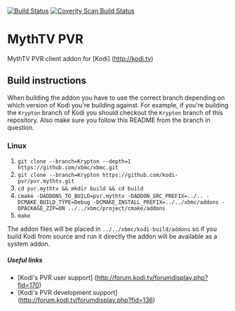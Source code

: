 [![Build Status](https://travis-ci.org/kodi-pvr/pvr.mythtv.svg?branch=Krypton)](https://travis-ci.org/kodi-pvr/pvr.mythtv)
[![Coverity Scan Build Status](https://scan.coverity.com/projects/3115/badge.svg)](https://scan.coverity.com/projects/3115)

# MythTV PVR
MythTV PVR client addon for [Kodi] (http://kodi.tv)

## Build instructions
When building the addon you have to use the correct branch depending on which version of Kodi you're building against.
For example, if you're building the `Krypton` branch of Kodi you should checkout the `Krypton` branch of this repository.
Also make sure you follow this README from the branch in question.

### Linux

1. `git clone --branch=Krypton --depth=1 https://github.com/xbmc/xbmc.git`
2. `git clone --branch=Krypton https://github.com/kodi-pvr/pvr.mythtv.git`
3. `cd pvr.mythtv && mkdir build && cd build`
4. `cmake -DADDONS_TO_BUILD=pvr.mythtv -DADDON_SRC_PREFIX=../.. -DCMAKE_BUILD_TYPE=Debug -DCMAKE_INSTALL_PREFIX=../../xbmc/addons -DPACKAGE_ZIP=ON ../../xbmc/project/cmake/addons`
5. `make`

The addon files will be placed in `../../xbmc/kodi-build/addons` so if you build Kodi from source and run it directly
the addon will be available as a system addon.

##### Useful links

* [Kodi's PVR user support] (http://forum.kodi.tv/forumdisplay.php?fid=170)
* [Kodi's PVR development support] (http://forum.kodi.tv/forumdisplay.php?fid=136)
